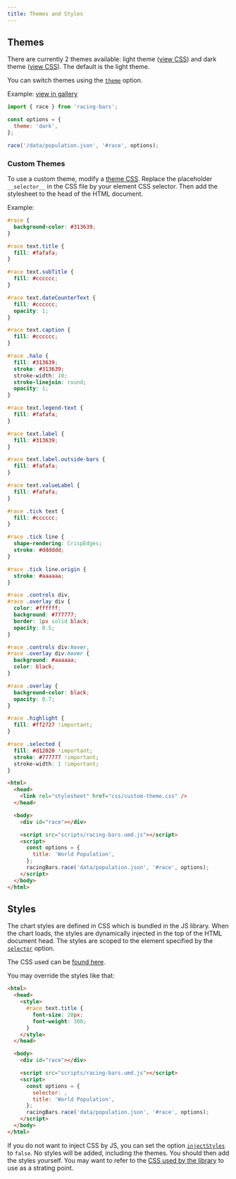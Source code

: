 ```yaml
---
title: Themes and Styles
---
```


## Themes

There are currently 2 themes available: light theme (<a href="https://github.com/hatemhosny/racing-bars/blob/master/src/lib/css/light.theme.css" target="_blank" className="external">view CSS</a>) and dark theme (<a href="https://github.com/hatemhosny/racing-bars/blob/master/src/lib/css/dark.theme.css" target="_blank" className="external">view CSS</a>).
The default is the light theme.

You can switch themes using the [`theme`](../documentation/options.md#theme) option.

Example: [view in gallery](../gallery/theme-dark.md)

```js
import { race } from 'racing-bars';

const options = {
  theme: 'dark',
};

race('/data/population.json', '#race', options);
```

### Custom Themes

To use a custom theme, modify a <a href="https://github.com/hatemhosny/racing-bars/blob/master/src/lib/css/dark.theme.css" target="_blank" className="external">theme CSS</a>.
Replace the placeholder `__selector__` in the CSS file by your element CSS selector.
Then add the stylesheet to the head of the HTML document.

Example:

```css title="css/custom-theme.css"
#race {
  background-color: #313639;
}

#race text.title {
  fill: #fafafa;
}

#race text.subTitle {
  fill: #cccccc;
}

#race text.dateCounterText {
  fill: #cccccc;
  opacity: 1;
}

#race text.caption {
  fill: #cccccc;
}

#race .halo {
  fill: #313639;
  stroke: #313639;
  stroke-width: 10;
  stroke-linejoin: round;
  opacity: 1;
}

#race text.legend-text {
  fill: #fafafa;
}

#race text.label {
  fill: #313639;
}

#race text.label.outside-bars {
  fill: #fafafa;
}

#race text.valueLabel {
  fill: #fafafa;
}

#race .tick text {
  fill: #cccccc;
}

#race .tick line {
  shape-rendering: CrispEdges;
  stroke: #dddddd;
}

#race .tick line.origin {
  stroke: #aaaaaa;
}

#race .controls div,
#race .overlay div {
  color: #ffffff;
  background: #777777;
  border: 1px solid black;
  opacity: 0.5;
}

#race .controls div:hover,
#race .overlay div:hover {
  background: #aaaaaa;
  color: black;
}

#race .overlay {
  background-color: black;
  opacity: 0.7;
}

#race .highlight {
  fill: #ff2727 !important;
}

#race .selected {
  fill: #d12020 !important;
  stroke: #777777 !important;
  stroke-width: 1 !important;
}
```

```html title="index.html" {3}
<html>
  <head>
    <link rel="stylesheet" href="css/custom-theme.css" />
  </head>

  <body>
    <div id="race"></div>

    <script src="scripts/racing-bars.umd.js"></script>
    <script>
      const options = {
        title: 'World Population',
      };
      racingBars.race('data/population.json', '#race', options);
    </script>
  </body>
</html>
```

## Styles

The chart styles are defined in CSS which is bundled in the JS library.
When the chart loads, the styles are dynamically injected in the top of the HTML document head.
The styles are scoped to the element specified by the [`selector`](../documentation/options.md#selector) option.

The CSS used can be <a href="https://github.com/hatemhosny/racing-bars/tree/master/src/lib/css" target="_blank" className="external">found here</a>.

You may override the styles like that:

```html {4-7}
<html>
  <head>
    <style>
      #race text.title {
        font-size: 28px;
        font-weight: 300;
      }
    </style>
  </head>

  <body>
    <div id="race"></div>

    <script src="scripts/racing-bars.umd.js"></script>
    <script>
      const options = {
        selector: ,
        title: 'World Population',
      };
      racingBars.race('data/population.json', '#race', options);
    </script>
  </body>
</html>
```

If you do not want to inject CSS by JS, you can set the option [`injectStyles`](../documentation/options.md#injectstyles) to `false`.
No styles will be added, including the themes. You should then add the styles yourself.
You may want to refer to the <a href="https://github.com/hatemhosny/racing-bars/tree/master/src/lib/css" target="_blank" className="external">CSS used by the library</a> to use as a strating point.
